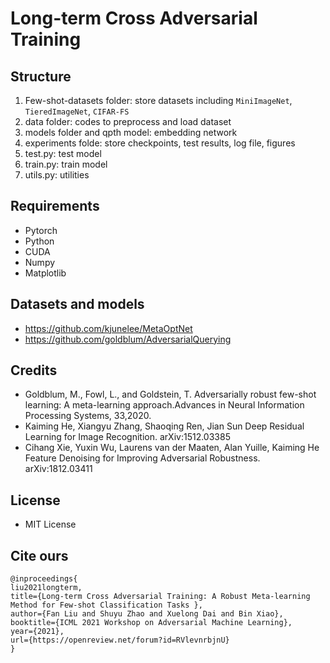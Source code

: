 # Long-term Cross Adversarial Training
## Structure
1. Few-shot-datasets folder: store datasets including `MiniImageNet`, `TieredImageNet`, `CIFAR-FS`
2. data folder: codes to preprocess and load dataset
3. models folder and qpth model: embedding network
4. experiments folde: store checkpoints, test results, log file, figures
4. test.py: test model
5. train.py: train model
6. utils.py: utilities

## Requirements
- Pytorch
- Python
- CUDA
- Numpy
- Matplotlib

## Datasets and models
- https://github.com/kjunelee/MetaOptNet
- https://github.com/goldblum/AdversarialQuerying

## Credits
- Goldblum, M., Fowl, L., and Goldstein, T. Adversarially robust few-shot learning: A meta-learning approach.Advances in Neural Information Processing Systems, 33,2020.
- Kaiming He, Xiangyu Zhang, Shaoqing Ren, Jian Sun Deep Residual Learning for Image Recognition. arXiv:1512.03385
- Cihang Xie, Yuxin Wu, Laurens van der Maaten, Alan Yuille, Kaiming He Feature Denoising for Improving Adversarial Robustness. arXiv:1812.03411

## License
- MIT License

## Cite ours
```
@inproceedings{
liu2021longterm,
title={Long-term Cross Adversarial Training: A Robust Meta-learning Method for Few-shot Classification Tasks },
author={Fan Liu and Shuyu Zhao and Xuelong Dai and Bin Xiao},
booktitle={ICML 2021 Workshop on Adversarial Machine Learning},
year={2021},
url={https://openreview.net/forum?id=RVlevnrbjnU}
}
```
